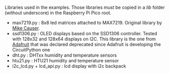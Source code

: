 Libraries used in the examples. Those libraries must be copied in a _lib_ folder (without underscore) in the Raspberry Pi Pico root.

- max7219.py : 8x8 led matrices attached to MAX7219. Original library by [Mike Causer](https://github.com/mcauser/micropython-max7219).
- ssd1306.py : OLED displays based on the SSD1306 controller. Tested with 128x32 and 128x64 displays on I2C. This library is the one from [Adafruit](https://github.com/adafruit/micropython-adafruit-ssd1306) that was declared deprecated since Adafruit is developing the CircuitPython one
- dht.py : DHTxx humidity and temperature sensors
- htu21.py : HTU21 humidity and temperature sensor
- i2c_lcd.py + lcd_api.py : lcd display with i2c backpack